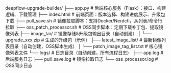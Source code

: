 deepflow-upgrade-builder/
├── app.py                  # 后端核心服务（Flask）：接口、构建逻辑、下载管理
├── index.html              # 前端页面：版本选择、构建进度展示、升级包下载
├── pull_save.sh            # 镜像拉取脚本：支持Docker/Nerdctl，从列表/命令行拉取
├── oss_patch_processor.sh  # OSS同步脚本：定期下载补丁包、提取镜像列表
├── image_tar/              # 镜像存储&升级包输出目录（自动创建）
│   └── upgrade_xxx.zip     # 生成的升级包（示例）
├── latest_image_list/      # 最新镜像列表目录（自动创建，OSS脚本生成）
│   └── patch_image_tag_list.txt  # 核心镜像列表文件
└── logs/                   # 日志目录（自动创建，所有流程日志）
    ├── app.log             # 后端服务日志
    ├── pull_save.log       # 镜像拉取日志
    └── oss_processor.log   # OSS同步日志